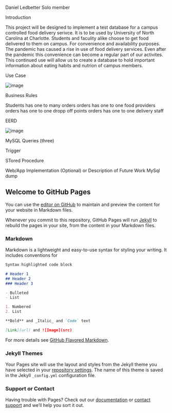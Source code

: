 Daniel Ledbetter Solo member

Introduction

  This project will be designed to implement a test database for a campus controlled food delivery serivce. It is to be used by University of North Carolina at Charlotte.  Students and faculity alike choose to get food delivered to them on campus. For convenience and availability purposes.  The pandemic has caused a rise in use of food delivery services.  Even after the pandemic this convenience can become a regular part of our activites.  This continued use will allow us to create a database to hold important information about eating habits and nutrion of campus members.

Use Case

![image](https://user-images.githubusercontent.com/47461329/78601880-7fb55480-7823-11ea-9adf-9c10a297b324.png)

Business Rules

Students has one to many orders
orders has one to one food providers
orders has one to one dropp off points
orders has one to one delivery staff

EERD

![image](https://user-images.githubusercontent.com/47461329/78728420-46551580-7905-11ea-963c-5849273754f4.png)


MySQL Queries (three)

Trigger

STored Procedure

Web/App Implementation (Optional) or Description of Future Work MySql dump


## Welcome to GitHub Pages

You can use the [editor on GitHub](https://github.com/DHBetter/ITCS-3160.project/edit/master/README.md) to maintain and preview the content for your website in Markdown files.

Whenever you commit to this repository, GitHub Pages will run [Jekyll](https://jekyllrb.com/) to rebuild the pages in your site, from the content in your Markdown files.

### Markdown

Markdown is a lightweight and easy-to-use syntax for styling your writing. It includes conventions for

```markdown
Syntax highlighted code block

# Header 1
## Header 2
### Header 3

- Bulleted
- List

1. Numbered
2. List

**Bold** and _Italic_ and `Code` text

[Link](url) and ![Image](src)
```

For more details see [GitHub Flavored Markdown](https://guides.github.com/features/mastering-markdown/).

### Jekyll Themes

Your Pages site will use the layout and styles from the Jekyll theme you have selected in your [repository settings](https://github.com/DHBetter/ITCS-3160.project/settings). The name of this theme is saved in the Jekyll `_config.yml` configuration file.

### Support or Contact

Having trouble with Pages? Check out our [documentation](https://help.github.com/categories/github-pages-basics/) or [contact support](https://github.com/contact) and we’ll help you sort it out.
